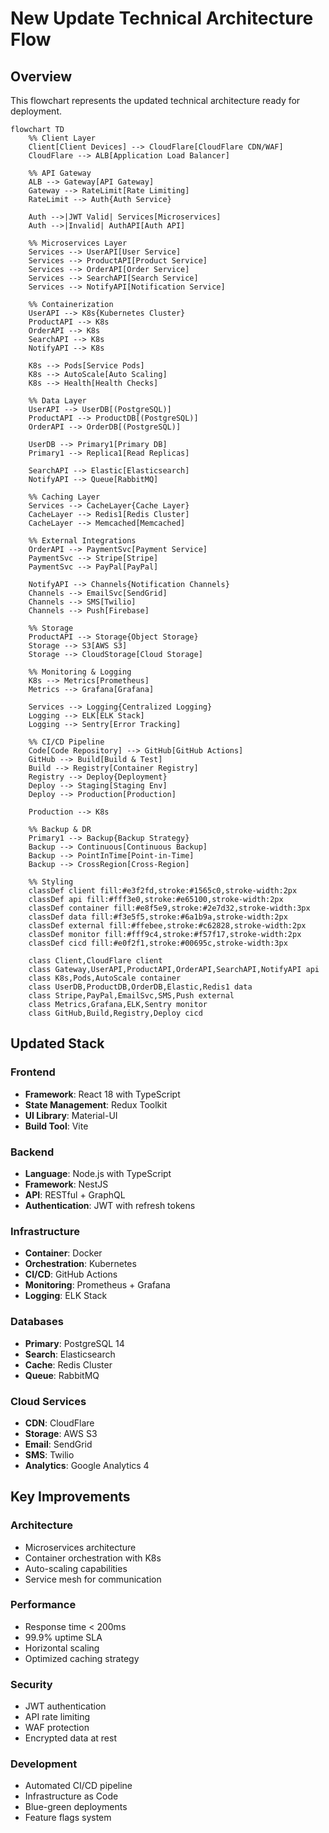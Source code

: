 # New Update Technical Architecture Flow

## Overview
This flowchart represents the updated technical architecture ready for deployment.

```mermaid
flowchart TD
    %% Client Layer
    Client[Client Devices] --> CloudFlare[CloudFlare CDN/WAF]
    CloudFlare --> ALB[Application Load Balancer]
    
    %% API Gateway
    ALB --> Gateway[API Gateway]
    Gateway --> RateLimit[Rate Limiting]
    RateLimit --> Auth{Auth Service}
    
    Auth -->|JWT Valid| Services[Microservices]
    Auth -->|Invalid| AuthAPI[Auth API]
    
    %% Microservices Layer
    Services --> UserAPI[User Service]
    Services --> ProductAPI[Product Service]
    Services --> OrderAPI[Order Service]
    Services --> SearchAPI[Search Service]
    Services --> NotifyAPI[Notification Service]
    
    %% Containerization
    UserAPI --> K8s{Kubernetes Cluster}
    ProductAPI --> K8s
    OrderAPI --> K8s
    SearchAPI --> K8s
    NotifyAPI --> K8s
    
    K8s --> Pods[Service Pods]
    K8s --> AutoScale[Auto Scaling]
    K8s --> Health[Health Checks]
    
    %% Data Layer
    UserAPI --> UserDB[(PostgreSQL)]
    ProductAPI --> ProductDB[(PostgreSQL)]
    OrderAPI --> OrderDB[(PostgreSQL)]
    
    UserDB --> Primary1[Primary DB]
    Primary1 --> Replica1[Read Replicas]
    
    SearchAPI --> Elastic[Elasticsearch]
    NotifyAPI --> Queue[RabbitMQ]
    
    %% Caching Layer
    Services --> CacheLayer{Cache Layer}
    CacheLayer --> Redis1[Redis Cluster]
    CacheLayer --> Memcached[Memcached]
    
    %% External Integrations
    OrderAPI --> PaymentSvc[Payment Service]
    PaymentSvc --> Stripe[Stripe]
    PaymentSvc --> PayPal[PayPal]
    
    NotifyAPI --> Channels{Notification Channels}
    Channels --> EmailSvc[SendGrid]
    Channels --> SMS[Twilio]
    Channels --> Push[Firebase]
    
    %% Storage
    ProductAPI --> Storage{Object Storage}
    Storage --> S3[AWS S3]
    Storage --> CloudStorage[Cloud Storage]
    
    %% Monitoring & Logging
    K8s --> Metrics[Prometheus]
    Metrics --> Grafana[Grafana]
    
    Services --> Logging{Centralized Logging}
    Logging --> ELK[ELK Stack]
    Logging --> Sentry[Error Tracking]
    
    %% CI/CD Pipeline
    Code[Code Repository] --> GitHub[GitHub Actions]
    GitHub --> Build[Build & Test]
    Build --> Registry[Container Registry]
    Registry --> Deploy{Deployment}
    Deploy --> Staging[Staging Env]
    Deploy --> Production[Production]
    
    Production --> K8s
    
    %% Backup & DR
    Primary1 --> Backup{Backup Strategy}
    Backup --> Continuous[Continuous Backup]
    Backup --> PointInTime[Point-in-Time]
    Backup --> CrossRegion[Cross-Region]
    
    %% Styling
    classDef client fill:#e3f2fd,stroke:#1565c0,stroke-width:2px
    classDef api fill:#fff3e0,stroke:#e65100,stroke-width:2px
    classDef container fill:#e8f5e9,stroke:#2e7d32,stroke-width:3px
    classDef data fill:#f3e5f5,stroke:#6a1b9a,stroke-width:2px
    classDef external fill:#ffebee,stroke:#c62828,stroke-width:2px
    classDef monitor fill:#fff9c4,stroke:#f57f17,stroke-width:2px
    classDef cicd fill:#e0f2f1,stroke:#00695c,stroke-width:3px
    
    class Client,CloudFlare client
    class Gateway,UserAPI,ProductAPI,OrderAPI,SearchAPI,NotifyAPI api
    class K8s,Pods,AutoScale container
    class UserDB,ProductDB,OrderDB,Elastic,Redis1 data
    class Stripe,PayPal,EmailSvc,SMS,Push external
    class Metrics,Grafana,ELK,Sentry monitor
    class GitHub,Build,Registry,Deploy cicd
```

## Updated Stack

### Frontend
- **Framework**: React 18 with TypeScript
- **State Management**: Redux Toolkit
- **UI Library**: Material-UI
- **Build Tool**: Vite

### Backend
- **Language**: Node.js with TypeScript
- **Framework**: NestJS
- **API**: RESTful + GraphQL
- **Authentication**: JWT with refresh tokens

### Infrastructure
- **Container**: Docker
- **Orchestration**: Kubernetes
- **CI/CD**: GitHub Actions
- **Monitoring**: Prometheus + Grafana
- **Logging**: ELK Stack

### Databases
- **Primary**: PostgreSQL 14
- **Search**: Elasticsearch
- **Cache**: Redis Cluster
- **Queue**: RabbitMQ

### Cloud Services
- **CDN**: CloudFlare
- **Storage**: AWS S3
- **Email**: SendGrid
- **SMS**: Twilio
- **Analytics**: Google Analytics 4

## Key Improvements

### Architecture
- Microservices architecture
- Container orchestration with K8s
- Auto-scaling capabilities
- Service mesh for communication

### Performance
- Response time < 200ms
- 99.9% uptime SLA
- Horizontal scaling
- Optimized caching strategy

### Security
- JWT authentication
- API rate limiting
- WAF protection
- Encrypted data at rest

### Development
- Automated CI/CD pipeline
- Infrastructure as Code
- Blue-green deployments
- Feature flags system